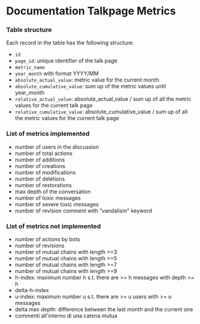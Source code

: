 # Documentation Talkpage Metrics

### Table structure

Each record in the table has the following structure:
- `id`
- `page_id`: unique identifier of the talk page
- `metric_name`
- `year_month` with format YYYY/MM
- `absolute_actual_value`: metric value for the current month
- `absolute_cumulative_value`: sum up of the metric values until year_month
- `relative_actual_value`: absolute_actual_value / sum up of all the metric values for the current talk page
- `relative_cumulative_value`: absolute_cumulative_value / sum up of all the metric values for the current talk page

### List of metrics implemented
- number of users in the discussion
- number of total actions
- number of additions
- number of creations
- number of modifications
- number of deletions
- number of restorations
- max depth of the conversation
- number of toxic messages
- number of severe toxic messages
- number of revision comment with "vandalism" keyword

### List of metrics not implemented
- number of actions by bots
- number of revisions
- number of mutual chains with length >=3
- number of mutual chains with length >=5
- number of mutual chains with length >=7
- number of mutual chains with length >=9
- h-index: maximum number h s.t. there are >= h messages with depth >= h
- delta-h-index
- u-index: maximum number u s.t. there are >= u users with >= u messages
- delta max depth: difference between the last month and the current one
- commenti all'interno di una catena mutua